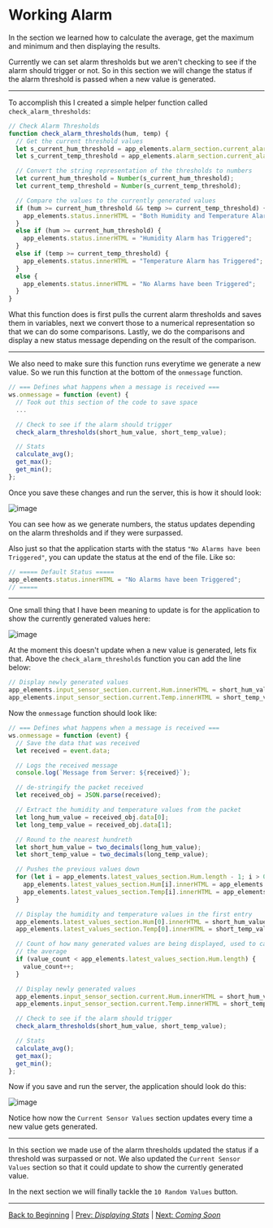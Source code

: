 # Working Alarm

In the section we learned how to calculate the average, get the maximum 
and minimum and then displaying the results.

Currently we can set alarm thresholds but we aren't checking to see if the 
alarm should trigger or not. So in this section we will change the status 
if the alarm threshold is passed when a new value is generated.

<hr>

To accomplish this I created a simple helper function called `check_alarm_thresholds`:

``` javascript
// Check Alarm Thresholds
function check_alarm_thresholds(hum, temp) {
  // Get the current threshold values
  let s_current_hum_threshold = app_elements.alarm_section.current_alarm.Hum.innerHTML;
  let s_current_temp_threshold = app_elements.alarm_section.current_alarm.Temp.innerHTML;

  // Convert the string representation of the thresholds to numbers
  let current_hum_threshold = Number(s_current_hum_threshold);
  let current_temp_threshold = Number(s_current_temp_threshold);

  // Compare the values to the currently generated values
  if (hum >= current_hum_threshold && temp >= current_temp_threshold) {
    app_elements.status.innerHTML = "Both Humidity and Temperature Alarms Triggered";
  }
  else if (hum >= current_hum_threshold) {
    app_elements.status.innerHTML = "Humidity Alarm has Triggered";
  }
  else if (temp >= current_temp_threshold) {
    app_elements.status.innerHTML = "Temperature Alarm has Triggered";
  }
  else {
    app_elements.status.innerHTML = "No Alarms have been Triggered";
  }
}
```

What this function does is first pulls the current alarm thresholds and saves 
them in variables, next we convert those to a numerical representation so that 
we can do some comparisons. Lastly, we do the comparisons and display a new 
status message depending on the result of the comparison.

<hr>

We also need to make sure this function runs everytime we generate a new 
value. So we run this function at the bottom of the `onmessage` function.

``` javascript
// === Defines what happens when a message is received ===
ws.onmessage = function (event) {
  // Took out this section of the code to save space
  ...

  // Check to see if the alarm should trigger
  check_alarm_thresholds(short_hum_value, short_temp_value);

  // Stats
  calculate_avg();
  get_max();
  get_min();
};
```

Once you save these changes and run the server, this is how it should look:

![image](https://bit.ly/3LeMJ1a)

You can see how as we generate numbers, the status updates depending on the 
alarm thresholds and if they were surpassed.

Also just so that the application starts with the status `"No Alarms have been Triggered"`, you can update the status at the end of the file. Like so:

``` javascript
// ===== Default Status =====
app_elements.status.innerHTML = "No Alarms have been Triggered";
// =====
```

<hr>

One small thing that I have been meaning to update is for the application to 
show the currently generated values here:

![image](https://bit.ly/37RrYLj)

At the moment this doesn't update when a new value is generated, lets fix 
that. Above the `check_alarm_thresholds` function you can add the line below: 

``` javascript
// Display newly generated values
app_elements.input_sensor_section.current.Hum.innerHTML = short_hum_value;
app_elements.input_sensor_section.current.Temp.innerHTML = short_temp_value;
```

Now the `onmessage` function should look like:

``` javascript
// === Defines what happens when a message is received ===
ws.onmessage = function (event) {
  // Save the data that was received
  let received = event.data;

  // Logs the received message
  console.log(`Message from Server: ${received}`);

  // de-stringify the packet received 
  let received_obj = JSON.parse(received);

  // Extract the humidity and temperature values from the packet
  let long_hum_value = received_obj.data[0];
  let long_temp_value = received_obj.data[1];

  // Round to the nearest hundreth
  let short_hum_value = two_decimals(long_hum_value);
  let short_temp_value = two_decimals(long_temp_value);

  // Pushes the previous values down 
  for (let i = app_elements.latest_values_section.Hum.length - 1; i > 0; i--){
    app_elements.latest_values_section.Hum[i].innerHTML = app_elements.latest_values_section.Hum[i-1].innerHTML;
    app_elements.latest_values_section.Temp[i].innerHTML = app_elements.latest_values_section.Temp[i-1].innerHTML;
  }

  // Display the humidity and temperature values in the first entry
  app_elements.latest_values_section.Hum[0].innerHTML = short_hum_value;
  app_elements.latest_values_section.Temp[0].innerHTML = short_temp_value;

  // Count of how many generated values are being displayed, used to calculate 
  // the average
  if (value_count < app_elements.latest_values_section.Hum.length) {
    value_count++;
  }

  // Display newly generated values
  app_elements.input_sensor_section.current.Hum.innerHTML = short_hum_value;
  app_elements.input_sensor_section.current.Temp.innerHTML = short_temp_value;

  // Check to see if the alarm should trigger
  check_alarm_thresholds(short_hum_value, short_temp_value);

  // Stats
  calculate_avg();
  get_max();
  get_min();
};
```

Now if you save and run the server, the application should look do this:

![image](https://bit.ly/3wiRqTf)

Notice how now the `Current Sensor Values` section updates every time a new 
value gets generated.

<hr>

In this section we made use of the alarm thresholds updated the status if a 
threshold was surpassed or not. We also updated the `Current Sensor Values` 
section so that it could update to show the currently generated value.

In the next section we will finally tackle the `10 Random Values` button.

<hr>

[Back to Beginning](/README.md) |
[Prev: *Displaying Stats*](/docs/markdown/11_stats.md) |
[Next: *Coming Soon*](/docs/markdown)